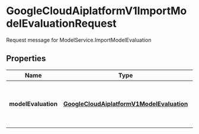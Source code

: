 

# GoogleCloudAiplatformV1ImportModelEvaluationRequest

Request message for ModelService.ImportModelEvaluation

## Properties

| Name | Type | Description | Notes |
|------------ | ------------- | ------------- | -------------|
|**modelEvaluation** | [**GoogleCloudAiplatformV1ModelEvaluation**](GoogleCloudAiplatformV1ModelEvaluation.md) | Required. Model evaluation resource to be imported. |  [optional] |



